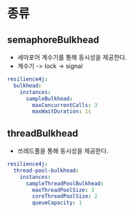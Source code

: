# 종류
## semaphoreBulkhead
- 세마포어 계수기를 통해 동시성을 제공한다.
- 계수기 -> lock -> signal

```yaml
resilience4j:
  bulkhead:
    instances:
      sampleBulkhead:
        maxConcurrentCalls: 3
        maxWaitDuration: 1s
```

## threadBulkhead
- 쓰레드풀을 통해 동시성을 제공한다.
```yaml
resilience4j:
  thread-pool-bulkhead:
    instances:
      sampleThreadPoolBulkhead:
        maxThreadPoolSize: 3
        coreThreadPoolSize: 2
        queueCapacity: 1

```